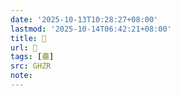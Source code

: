 ```yaml
---
date: '2025-10-13T10:28:27+08:00'
lastmod: '2025-10-14T06:42:21+08:00'
title: 􃕋
url: 􃕋
tags: [衋]
src: GHZR
note:
---
```

